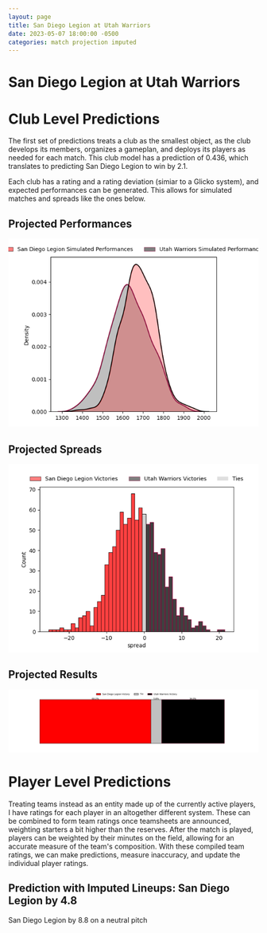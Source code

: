 ```yaml
---  
layout: page  
title: San Diego Legion at Utah Warriors  
date: 2023-05-07 18:00:00 -0500  
categories: match projection imputed  
---
```

# San Diego Legion at Utah Warriors

# Club Level Predictions


The first set of predictions treats a club as the smallest object, as the club develops its members, organizes a gameplan, and deploys its players as needed for each match. This club model has a prediction of 0.436, which translates to predicting San Diego Legion to win by 2.1.

Each club has a rating and a rating deviation (simiar to a Glicko system), and expected performances can be generated. This allows for simulated matches and spreads like the ones below.
## Projected Performances


![Projected Performances](plots/performances_2023-05-07-UtahWarriors-SanDiegoLegion.png)
## Projected Spreads


![Projected Spreads](plots/spreads_2023-05-07-UtahWarriors-SanDiegoLegion.png)
## Projected Results


![Projected Results](plots/resultbar_2023-05-07-UtahWarriors-SanDiegoLegion.png)
# Player Level Predictions


Treating teams instead as an entity made up of the currently active players, I have ratings for each player in an altogether different system. These can be combined to form team ratings once teamsheets are announced, weighting starters a bit higher than the reserves. After the match is played, players can be weighted by their minutes on the field, allowing for an accurate measure of the team's composition. With these compiled team ratings, we can make predictions, measure inaccuracy, and update the individual player ratings.
## Prediction with Imputed Lineups: San Diego Legion by 4.8


San Diego Legion by 8.8 on a neutral pitch

